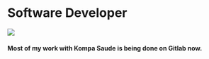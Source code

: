 # Software Developer

<p>
<a href="https://linkedin.com/in/carlospsvieira"><img src="https://img.shields.io/badge/LinkedIn-0A66C2.svg?style=for-the-badge&logo=LinkedIn&logoColor=white" /></a>
</p>

#### Most of my work with Kompa Saude is being done on Gitlab now.
